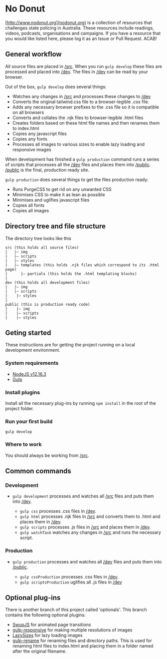 # No Donut
[http://www.nodonut.org](nodonut.org) is a collection of resources that challenges state policing in Australia. These resources include readings, videos, podcasts, organisations and campaigns. If you have a resource that you would like listed here, please log it as an Issue or Pull Request. ACAB!

## General workflow
All source files are placed in [/src](/src). When you run `gulp develop` these files are processed and placed into [/dev](/dev). The files in [/dev](/dev) can be read by your browser.

Out of the box, `gulp develop` does several things:
* Watches any changes in [/src](/src) and processes these changes to [/dev](/dev)
* Converts the original tailwind.css file to a browser-legible .css file.
* Adds any necessary browser prefixes to the .css file so it is compatible on all browsers
* Converts and collates the .njk files to browser-legible .html files
* Creates folders based on these html file names and then renames them to index.html
* Copies any javascript files
* Copies any fonts
* Processes all images to various sizes to enable lazy loading and responsive images

When development has finished a `gulp production` command runs a series of scripts that processes all the [/dev](/dev) files and places them into [/public](/public). [/public](/public) is the final, production ready site. 

`gulp production` does several things to get the files production ready:
* Runs PurgeCSS to get rid on any unwanted CSS 
* Minimises CSS to make it as lean as possible
* Minimises and uglifies javascript files
* Copies all fonts
* Copies all images

## Directory tree and file structure
The directory tree looks like this
```
src (this holds all source files)
|   |– img
|   |– scripts
|   |– styles
|   |– templates (this holds .njk files which correspond to its .html page)
|      |– partials (this holds the .html templating blocks)
|   
dev (this holds all development files)
|   |– img
|   |– scripts
|    |– styles
|    
public (this is production ready code)
|    |– img
|    |– scripts
|    |– styles 
```

## Geting started
These instructions are for getting the project running on a local development environment.

### System requirements
* [NodeJS v12.16.3](https://nodejs.org)
* [Gulp](https://gulpjs.com/)

### Install plugins 
Install all the necessary plug-ins by running `npm install` in the root of the project folder.

### Run your first build
`gulp develop`

### Where to work
You should always be working from [/src](/src).

## Common commands

### Development
* `gulp development` processes and watches all [/src](/src) files and puts them into [/dev](/dev).

   * `gulp css` processes .css files in [/dev](/dev).
   * `gulp html` processes .njk files in [/src](/src) and converts them to .html and places them in [/dev](/dev).
   * `gulp scripts` processes .js files in [/src](/src) and places them in [/dev](/dev).
   * `gulp watchTask` watches any changes in [/src](/src) and runs the necessary script.

### Production
* `gulp production` processes and watches all [/dev](/dev) files and puts them into [/public](/public).

   * `gulp cssProduction` processes .css files in [/dev](/dev).
   * `gulp scriptsProduction` uglifies all .js files in [/dev](/dev)

## Optional plug-ins
There is another branch of this project called 'optionals'. This branch contains the following optional plugins:
* [SwupJS](https://swup.js.org/) for animated page transitions
* [gulp-responsive](https://www.npmjs.com/package/gulp-responsive) for making multiple resolutions of images
* [LazySizes](https://github.com/aFarkas/lazysizes) for lazy loading images
* [gulp-rename](https://www.npmjs.com/package/gulp-rename) for renaming files and directory paths. This is used for renaming html files to index.html and placing them in a folder named after the original filename.


